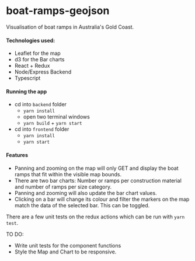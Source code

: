# boat-ramps-geojson

Visualisation of boat ramps in Australia's Gold Coast. 

#### Technologies used:
- Leaflet for the map
- d3 for the Bar charts
- React + Redux
- Node/Express Backend
- Typescript

#### Running the app
- cd into `backend` folder
  - `yarn install`
  - open two terminal windows
  - `yarn build` + `yarn start`
- cd into `frontend` folder
  - `yarn install`
  - `yarn start`
  
 #### Features
 - Panning and zooming on the map will only GET and display the boat ramps that fit within the visible map bounds.
 - There are two bar charts: Number or ramps per construction material and number of ramps per size category.
 - Panning and zooming will also update the bar chart values.
 - Clicking on a bar will change its colour and filter the markers on the map match the data of the selected bar. This can be toggled.

 
There are a few unit tests on the redux actions which can be run with `yarn test`.

TO DO:
- Write unit tests for the component functions
- Style the Map and Chart to be responsive.
